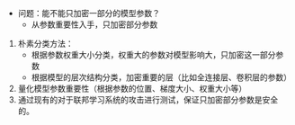- 问题：能不能只加密一部分的模型参数？
	- 从参数重要性入手，只加密部分参数
1. 朴素分类方法：
	- 根据参数权重大小分类，权重大的参数对模型影响大，只加密这一部分参数
	- 根据模型的层次结构分类，加密重要的层（比如全连接层、卷积层的参数）
2. 量化模型参数重要性（根据参数的位置、梯度大小、权重大小等）
3. 通过现有的对于联邦学习系统的攻击进行测试，保证只加密部分参数是安全的。
